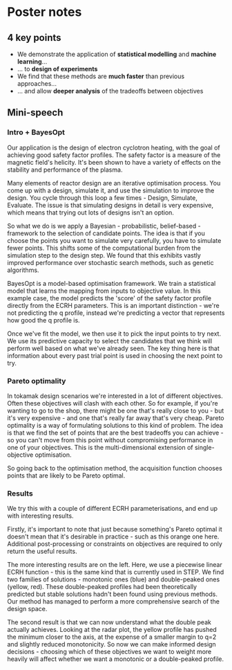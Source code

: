 # Poster notes

## 4 key points
- We demonstrate the application of **statistical modelling** and **machine learning**...
- ... to **design of experiments**
- We find that these methods are **much faster** than previous approaches...
- ... and allow **deeper analysis** of the tradeoffs between objectives

## Mini-speech
### Intro + BayesOpt
Our application is the design of electron cyclotron heating, with the goal of achieving good safety factor profiles.
The safety factor is a measure of the magnetic field's helicity.
It's been shown to have a variety of effects on the stability and performance of the plasma.

Many elements of reactor design are an iterative optimisation process.
You come up with a design, simulate it, and use the simulation to improve the design.
You cycle through this loop a few times - Design, Simulate, Evaluate.
The issue is that simulating designs in detail is very expensive, which means that trying out lots of designs isn't an option.

So what we do is we apply a Bayesian - probabilistic, belief-based - framework to the selection of candidate points.
The idea is that if you choose the points you want to simulate very carefully, you have to simulate fewer points.
This shifts some of the computational burden from the simulation step to the design step.
We found that this exhibits vastly improved performance over stochastic search methods, such as genetic algorithms.

BayesOpt is a model-based optimisation framework.
We train a statistical model that learns the mapping from inputs to objective value.
In this example case, the model predicts the 'score' of the safety factor profile directly from the ECRH parameters.
This is an important distinction - we're not predicting the q profile, instead we're predicting a vector that represents how good the q profile is.

Once we've fit the model, we then use it to pick the input points to try next.
We use its predictive capacity to select the candidates that we think will perform well based on what we've already seen.
The key thing here is that information about every past trial point is used in choosing the next point to try.

### Pareto optimality
In tokamak design scenarios we're interested in a lot of different objectives.
Often these objectives will clash with each other.
So for example, if you're wanting to go to the shop, there might be one that's really close to you - but it's very expensive - and one that's really far away that's very cheap.
Pareto optimality is a way of formulating solutions to this kind of problem.
The idea is that we find the set of points that are the best tradeoffs you can achieve - so you can't move from this point without compromising performance in one of your objectives.
This is the multi-dimensional extension of single-objective optimisation.

So going back to the optimisation method, the acquisition function chooses points that are likely to be Pareto optimal.

### Results
We try this with a couple of different ECRH parameterisations, and end up with interesting results.

Firstly, it's important to note that just because something's Pareto optimal it doesn't mean that it's desirable in practice - such as this orange one here.
Additional post-processing or constraints on objectives are required to only return the useful results.

The more interesting results are on the left.
Here, we use a piecewise linear ECRH function - this is the same kind that is currently used in STEP.
We find two families of solutions - monotonic ones (blue) and double-peaked ones (yellow, red).
These double-peaked profiles had been theoretically predicted but stable solutions hadn't been found using previous methods.
Our method has managed to perform a more comprehensive search of the design space.

The second result is that we can now understand what the double peak actually achieves.
Looking at the radar plot, the yellow profile has pushed the minimum closer to the axis, at the expense of a smaller margin to q=2 and slightly reduced monotonicity.
So now we can make informed design decisions - choosing which of these objectives we want to weight more heavily will affect whether we want a monotonic or a double-peaked profile.

